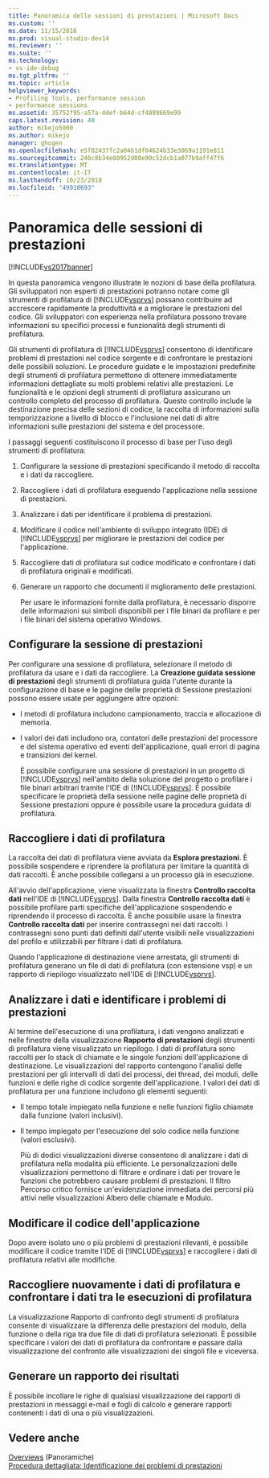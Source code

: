 ```yaml
---
title: Panoramica delle sessioni di prestazioni | Microsoft Docs
ms.custom: ''
ms.date: 11/15/2016
ms.prod: visual-studio-dev14
ms.reviewer: ''
ms.suite: ''
ms.technology:
- vs-ide-debug
ms.tgt_pltfrm: ''
ms.topic: article
helpviewer_keywords:
- Profiling Tools, performance session
- performance sessions
ms.assetid: 35752f95-a57a-4def-b64d-cf4899669e99
caps.latest.revision: 40
author: mikejo5000
ms.author: mikejo
manager: ghogen
ms.openlocfilehash: e5f82437fc2a04b1df04624b33e3069a1191e811
ms.sourcegitcommit: 240c8b34e80952d00e90c52dcb1a077b9aff47f6
ms.translationtype: MT
ms.contentlocale: it-IT
ms.lasthandoff: 10/23/2018
ms.locfileid: "49910693"
---
```

# <a name="performance-session-overview"></a>Panoramica delle sessioni di prestazioni
[!INCLUDE[vs2017banner](../includes/vs2017banner.md)]

In questa panoramica vengono illustrate le nozioni di base della profilatura. Gli sviluppatori non esperti di prestazioni potranno notare come gli strumenti di profilatura di [!INCLUDE[vsprvs](../includes/vsprvs-md.md)] possano contribuire ad accrescere rapidamente la produttività e a migliorare le prestazioni del codice. Gli sviluppatori con esperienza nella profilatura possono trovare informazioni su specifici processi e funzionalità degli strumenti di profilatura.  
  
 Gli strumenti di profilatura di [!INCLUDE[vsprvs](../includes/vsprvs-md.md)] consentono di identificare problemi di prestazioni nel codice sorgente e di confrontare le prestazioni delle possibili soluzioni. Le procedure guidate e le impostazioni predefinite degli strumenti di profilatura permettono di ottenere immediatamente informazioni dettagliate su molti problemi relativi alle prestazioni. Le funzionalità e le opzioni degli strumenti di profilatura assicurano un controllo completo del processo di profilatura. Questo controllo include la destinazione precisa delle sezioni di codice, la raccolta di informazioni sulla temporizzazione a livello di blocco e l'inclusione nei dati di altre informazioni sulle prestazioni del sistema e del processore.  
  
 I passaggi seguenti costituiscono il processo di base per l'uso degli strumenti di profilatura:  
  
1. Configurare la sessione di prestazioni specificando il metodo di raccolta e i dati da raccogliere.  
  
2. Raccogliere i dati di profilatura eseguendo l'applicazione nella sessione di prestazioni.  
  
3. Analizzare i dati per identificare il problema di prestazioni.  
  
4. Modificare il codice nell'ambiente di sviluppo integrato (IDE) di [!INCLUDE[vsprvs](../includes/vsprvs-md.md)] per migliorare le prestazioni del codice per l'applicazione.  
  
5. Raccogliere dati di profilatura sul codice modificato e confrontare i dati di profilatura originali e modificati.  
  
6. Generare un rapporto che documenti il miglioramento delle prestazioni.  
  
   Per usare le informazioni fornite dalla profilatura, è necessario disporre delle informazioni sui simboli disponibili per i file binari da profilare e per i file binari del sistema operativo Windows.  
  
## <a name="configure-the-performance-session"></a>Configurare la sessione di prestazioni  
 Per configurare una sessione di profilatura, selezionare il metodo di profilatura da usare e i dati da raccogliere. La **Creazione guidata sessione di prestazioni** degli strumenti di profilatura guida l'utente durante la configurazione di base e le pagine delle proprietà di Sessione prestazioni possono essere usate per aggiungere altre opzioni:  
  
- I metodi di profilatura includono campionamento, traccia e allocazione di memoria.  
  
- I valori dei dati includono ora, contatori delle prestazioni del processore e del sistema operativo ed eventi dell'applicazione, quali errori di pagina e transizioni del kernel.  
  
  È possibile configurare una sessione di prestazioni in un progetto di [!INCLUDE[vsprvs](../includes/vsprvs-md.md)] nell'ambito della soluzione del progetto o profilare i file binari arbitrari tramite l'IDE di [!INCLUDE[vsprvs](../includes/vsprvs-md.md)]. È possibile specificare le proprietà della sessione nelle pagine delle proprietà di Sessione prestazioni oppure è possibile usare la procedura guidata di profilatura.  
  
## <a name="collect-profiling-data"></a>Raccogliere i dati di profilatura  
 La raccolta dei dati di profilatura viene avviata da **Esplora prestazioni**. È possibile sospendere e riprendere la profilatura per limitare la quantità di dati raccolti. È anche possibile collegarsi a un processo già in esecuzione.  
  
 All'avvio dell'applicazione, viene visualizzata la finestra **Controllo raccolta dati** nell'IDE di [!INCLUDE[vsprvs](../includes/vsprvs-md.md)]. Dalla finestra **Controllo raccolta dati** è possibile profilare parti specifiche dell'applicazione sospendendo e riprendendo il processo di raccolta. È anche possibile usare la finestra **Controllo raccolta dati** per inserire contrassegni nei dati raccolti. I contrassegni sono punti dati definiti dall'utente visibili nelle visualizzazioni del profilo e utilizzabili per filtrare i dati di profilatura.  
  
 Quando l'applicazione di destinazione viene arrestata, gli strumenti di profilatura generano un file di dati di profilatura (con estensione vsp) e un rapporto di riepilogo visualizzato nell'IDE di [!INCLUDE[vsprvs](../includes/vsprvs-md.md)].  
  
## <a name="analyze-the-data-and-identify-performance-issues"></a>Analizzare i dati e identificare i problemi di prestazioni  
 Al termine dell'esecuzione di una profilatura, i dati vengono analizzati e nelle finestre della visualizzazione **Rapporto di prestazioni** degli strumenti di profilatura viene visualizzato un riepilogo. I dati di profilatura sono raccolti per lo stack di chiamate e le singole funzioni dell'applicazione di destinazione. Le visualizzazioni del rapporto contengono l'analisi delle prestazioni per gli intervalli di dati dei processi, dei thread, dei moduli, delle funzioni e delle righe di codice sorgente dell'applicazione. I valori dei dati di profilatura per una funzione includono gli elementi seguenti:  
  
- Il tempo totale impiegato nella funzione e nelle funzioni figlio chiamate dalla funzione (valori inclusivi).  
  
- Il tempo impiegato per l'esecuzione del solo codice nella funzione (valori esclusivi).  
  
  Più di dodici visualizzazioni diverse consentono di analizzare i dati di profilatura nella modalità più efficiente. Le personalizzazioni delle visualizzazioni permettono di filtrare e ordinare i dati per trovare le funzioni che potrebbero causare problemi di prestazioni. Il filtro Percorso critico fornisce un'evidenziazione immediata dei percorsi più attivi nelle visualizzazioni Albero delle chiamate e Modulo.  
  
## <a name="modify-the-application-code"></a>Modificare il codice dell'applicazione  
 Dopo avere isolato uno o più problemi di prestazioni rilevanti, è possibile modificare il codice tramite l'IDE di [!INCLUDE[vsprvs](../includes/vsprvs-md.md)] e raccogliere i dati di profilatura relativi alle modifiche.  
  
## <a name="collect-profiling-data-again-and-compare-the-data-between-the-profiling-runs"></a>Raccogliere nuovamente i dati di profilatura e confrontare i dati tra le esecuzioni di profilatura  
 La visualizzazione Rapporto di confronto degli strumenti di profilatura consente di visualizzare la differenza delle prestazioni del modulo, della funzione o della riga tra due file di dati di profilatura selezionati. È possibile specificare i valori dei dati di profilatura da confrontare e passare dalla visualizzazione del confronto alle visualizzazioni dei singoli file e viceversa.  
  
## <a name="generate-a-report-of-the-results"></a>Generare un rapporto dei risultati  
 È possibile incollare le righe di qualsiasi visualizzazione dei rapporti di prestazioni in messaggi e-mail e fogli di calcolo e generare rapporti contenenti i dati di una o più visualizzazioni.  
  
## <a name="see-also"></a>Vedere anche  
 [Overviews](../profiling/overviews-performance-tools.md)  (Panoramiche)  
 [Procedura dettagliata: Identificazione dei problemi di prestazioni](../profiling/walkthrough-identifying-performance-problems.md)



